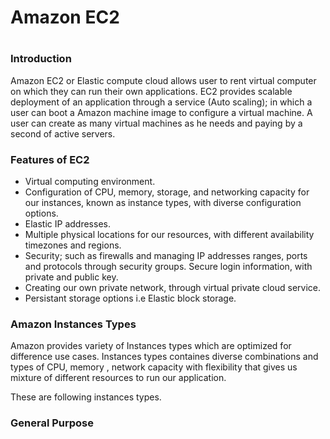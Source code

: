 <h1> Amazon EC2 <h1>
  
  <h3> Introduction</h3>
  Amazon EC2 or Elastic compute cloud allows user to rent virtual computer on which they can run their own applications. EC2 provides scalable deployment of an application through a service (Auto scaling); in which a user can boot a Amazon machine image to configure a virtual machine. A user can create as many virtual machines as he needs and paying by a second of active servers.

<h3> Features of EC2</h3>

- Virtual computing environment. 
- Configuration of CPU, memory, storage, and networking capacity for our instances, known as instance types, with diverse configuration options.
- Elastic IP addresses.
- Multiple physical locations for our resources, with different availability timezones and regions.  
- Security; such as firewalls and managing IP addresses ranges, ports and protocols through security groups. Secure login information, with private and public key.  
- Creating our own private network, through virtual private cloud service.  
- Persistant storage options i.e Elastic block storage. 
  
<h3> Amazon Instances Types</h3> 
Amazon provides variety of Instances types which are optimized for difference use cases. Instances types containes diverse combinations and types of CPU, memory , network
capacity with flexibility that gives us mixture of different resources to run our application.

These are following instances types.

<h3> General Purpose</h3> 

  
  
  
  
  
